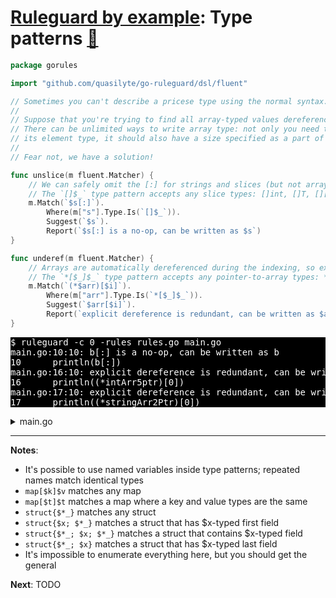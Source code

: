 # [Ruleguard by example](https://go-ruleguard.github.io/by-example/): Type patterns [:pencil:](https://github.com/go-ruleguard/go-ruleguard.github.io/blob/master/by-example/type-patterns.md)

```go
package gorules

import "github.com/quasilyte/go-ruleguard/dsl/fluent"

// Sometimes you can't describe a pricese type using the normal syntax.
//
// Suppose that you're trying to find all array-typed values dereferencing.
// There can be unlimited ways to write array type: not only you need to spell
// its element type, it should also have a size specified as a part of the type.
//
// Fear not, we have a solution!

func unslice(m fluent.Matcher) {
	// We can safely omit the [:] for strings and slices (but not arrays!).
	// The `[]$_` type pattern accepts any slice types: []int, []T, [][]string and so on.
	m.Match(`$s[:]`).
		Where(m["s"].Type.Is(`[]$_`)).
		Suggest(`$s`).
		Report(`$s[:] is a no-op, can be written as $s`)
}

func underef(m fluent.Matcher) {
	// Arrays are automatically dereferenced during the indexing, so explicit * is not needed.
	// The `*[$_]$_` type pattern accepts any pointer-to-array types: *[5]int, [16][]T and so on.
	m.Match(`(*$arr)[$i]`).
		Where(m["arr"].Type.Is(`*[$_]$_`)).
		Suggest(`$arr[$i]`).
		Report(`explicit dereference is redundant, can be written as $arr[$i]`)
}
```

<pre style="color: white; background-color: black">
$ ruleguard -c 0 -rules rules.go main.go
main.go:10:10: b[:] is a no-op, can be written as b
10		println(b[:])
main.go:16:10: explicit dereference is redundant, can be written as intArr5ptr[0]
16		println((*intArr5ptr)[0])
main.go:17:10: explicit dereference is redundant, can be written as stringArr2Ptr[0]
17		println((*stringArr2Ptr)[0])
</pre>

<details><summary>main.go</summary>

```go
package main

type myStringer struct{}

func (myStringer) String() string { return "example" }

func main() {
	var b []byte

	println(b[:])

	var intArr5 [5]int
	intArr5ptr := &intArr5
	stringArr2Ptr := new([2]string)

	println((*intArr5ptr)[0])
	println((*stringArr2Ptr)[0])
}
```

</details>

<hr>

**Notes**:

* It's possible to use named variables inside type patterns; repeated names match identical types
* `map[$k]$v` matches any map
* `map[$t]$t` matches a map where a key and value types are the same
* `struct{$*_}` matches any struct
* `struct{$x; $*_}` matches a struct that has $x-typed first field
* `struct{$*_; $x; $*_}` matches a struct that contains $x-typed field
* `struct{$*_; $x}` matches a struct that has $x-typed last field
* It's impossible to enumerate everything here, but you should get the general

**Next**: TODO

